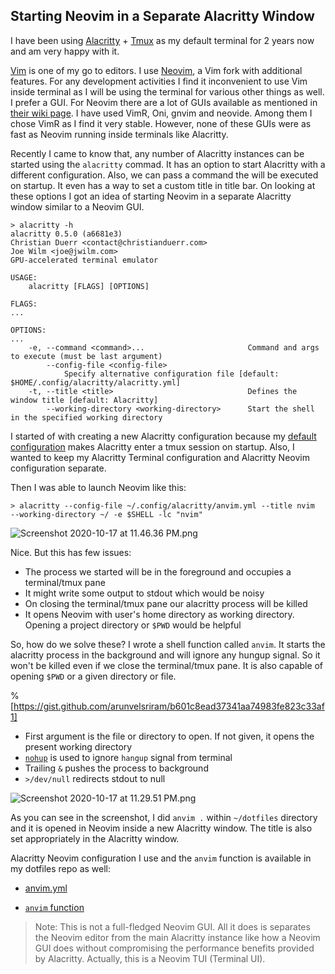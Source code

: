 ## Starting Neovim in a Separate Alacritty Window

I have been using [Alacritty](https://github.com/alacritty/alacritty) + [Tmux](https://github.com/tmux/tmux) as my default terminal for 2 years now and am very happy with it. 

[Vim](https://www.vim.org/) is one of my go to editors. I use [Neovim](https://neovim.io/), a Vim fork with additional features. For any development activities I find it inconvenient to use Vim inside terminal as I will be using the terminal for various other things as well. I prefer a GUI. For Neovim there are a lot of GUIs available as mentioned in [their wiki page](https://github.com/neovim/neovim/wiki/Related-projects). I have used VimR, Oni, gnvim and neovide. Among them I chose VimR as I find it very stable. However, none of these GUIs were as fast as Neovim running inside terminals like Alacritty.

Recently I came to know that, any number of Alacritty instances can be started using the `alacritty` commad. It has an option to start Alacritty with a different configuration. Also, we can pass a command the will be executed on startup. It even has a way to set a custom title in title bar. On looking at these options I got an idea of starting Neovim in a separate Alacritty window similar to a Neovim GUI.

```
> alacritty -h
alacritty 0.5.0 (a6681e3)
Christian Duerr <contact@christianduerr.com>
Joe Wilm <joe@jwilm.com>
GPU-accelerated terminal emulator

USAGE:
    alacritty [FLAGS] [OPTIONS]

FLAGS:
...

OPTIONS:
...
    -e, --command <command>...                       Command and args to execute (must be last argument)
        --config-file <config-file>
            Specify alternative configuration file [default: $HOME/.config/alacritty/alacritty.yml]
    -t, --title <title>                              Defines the window title [default: Alacritty]
        --working-directory <working-directory>      Start the shell in the specified working directory
```

I started of with creating a new Alacritty configuration because my [default configuration](https://github.com/arunvelsriram/dotfiles/blob/master/config/alacritty/alacritty.yml#L247) makes Alacritty enter a tmux session on startup. Also, I wanted to keep my Alacritty Terminal configuration and Alacritty Neovim configuration separate.

Then I was able to launch Neovim like this:

```
> alacritty --config-file ~/.config/alacritty/anvim.yml --title nvim  --working-directory ~/ -e $SHELL -lc "nvim"
```


![Screenshot 2020-10-17 at 11.46.36 PM.png](https://cdn.hashnode.com/res/hashnode/image/upload/v1602958643624/scAOKr-W4.png)

Nice. But this has few issues:

* The process we started will be in the foreground and occupies a terminal/tmux pane
* It might write some output to stdout which would be noisy
* On closing the terminal/tmux pane our alacritty process will be killed
* It opens Neovim with user's home directory as working directory. Opening a project directory or `$PWD` would be helpful

So, how do we solve these? I wrote a shell function called `anvim`. It starts the alacritty process in the background and will ignore any hungup signal. So it won't be killed even if we close the terminal/tmux pane. It is also capable of opening `$PWD` or a given directory or file.


%[https://gist.github.com/arunvelsriram/b601c8ead37341aa74983fe823c33af1]


* First argument is the file or directory to open. If not given, it opens the present working directory
* [`nohup`](https://en.wikipedia.org/wiki/Nohup) is used to ignore `hangup` signal from terminal
* Trailing `&` pushes the process to background
* `>/dev/null` redirects stdout to null

![Screenshot 2020-10-17 at 11.29.51 PM.png](https://cdn.hashnode.com/res/hashnode/image/upload/v1602957619049/eJfyVfAVH.png)

As you can see in the screenshot, I did `anvim .` within  `~/dotfiles` directory and it is opened in Neovim inside a new Alacritty window. The title is also set appropriately in the Alacritty window.

Alacritty Neovim configuration I use and the `anvim` function is available in my dotfiles repo as well:

* [anvim.yml](https://github.com/arunvelsriram/dotfiles/blob/571ed95b08c7e58b31d1fbec148909d2d42c31ae/config/alacritty/anvim.yml)

* [`anvim` function](https://github.com/arunvelsriram/dotfiles/blob/571ed95b08c7e58b31d1fbec148909d2d42c31ae/oh-my-zsh-custom/plugins/personal/personal.plugin.zsh#L37-L53)

> Note: This is not a full-fledged Neovim GUI. All it does is separates the Neovim editor from the main Alacritty instance like how a Neovim GUI does without compromising the performance benefits provided by Alacritty. Actually, this is a Neovim TUI (Terminal UI).